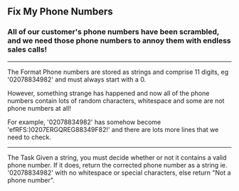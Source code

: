 ## Fix My Phone Numbers
### All of our customer's phone numbers have been scrambled, and we need those phone numbers to annoy them with endless sales calls!

---

The Format
Phone numbers are stored as strings and comprise 11 digits, eg '02078834982' and must always start with a 0.

However, something strange has happened and now all of the phone numbers contain lots of random characters, whitespace and some are not phone numbers at all!

For example, '02078834982' has somehow become 'efRFS:)0207ERGQREG88349F82!' and there are lots more lines that we need to check.

---

The Task
Given a string, you must decide whether or not it contains a valid phone number. If it does, return the corrected phone number as a string ie. '02078834982' with no whitespace or special characters, else return "Not a phone number".
